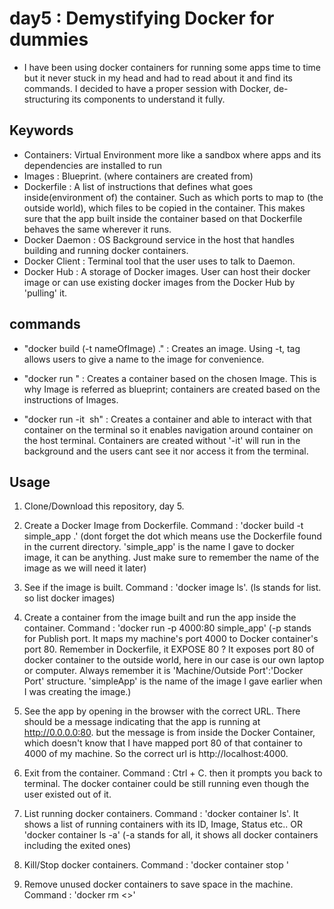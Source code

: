 # day5 : Demystifying Docker for dummies

- I have been using docker containers for running some apps time to time but it never stuck in my head and had to read about it and find its commands. I decided to have a proper session with Docker, de-structuring its components to understand it fully.




## Keywords
- Containers: Virtual Environment more like a sandbox where apps and its dependencies are installed to run
- Images : Blueprint. (where containers are created from)
- Dockerfile : A list of instructions that defines what goes inside(environment of) the container. Such as which ports to map to (the outside world), which files to be copied in the container. This makes sure that the app built inside the container based on that Dockerfile behaves the same wherever it runs.
- Docker Daemon : OS Background service in the host that handles building and running docker containers.
- Docker Client : Terminal tool that the user uses to talk to Daemon.
- Docker Hub : A storage of Docker images. User can host their docker image or can use existing docker images from the Docker Hub by 'pulling' it.




## commands
- "docker build (-t nameOfImage) ." : Creates an image. Using -t, tag allows users to give a name to the image for convenience.

- "docker run <image ID or Repository Name>" : Creates a container based on the chosen Image. This is why Image is referred as blueprint; containers are created based on the instructions of Images.

- "docker run -it <image> sh" : Creates a container and able to interact with that container on the terminal so it enables navigation around container on the host terminal. Containers are created without '-it' will run in the background and the users cant see it nor access it from the terminal.



## Usage
1. Clone/Download this repository, day 5.

2. Create a Docker Image from Dockerfile. Command : 'docker build -t simple_app .' (dont forget the dot which means use the Dockerfile found in the current directory. 'simple_app' is the name I gave to docker image, it can be anything. Just make sure to remember the name of the image as we will need it later)

3. See if the image is built. Command : 'docker image ls'. (ls stands for list. so list docker images)

4. Create a container from the image built and run the app inside the container. Command : 'docker run -p 4000:80 simple_app' (-p stands for Publish port. It maps my machine's port 4000 to Docker container's port 80. Remember in Dockerfile, it EXPOSE 80 ? It exposes port 80 of docker container to the outside world, here in our case is our own laptop or computer. Always remember it is 'Machine/Outside Port':'Docker Port' structure. 'simpleApp' is the name of the image I gave earlier when I was creating the image.)

5. See the app by opening in the browser with the correct URL. There should be a message indicating that the app is running at http://0.0.0.0:80. but the message is from inside the Docker Container, which doesn't know that I have mapped port 80 of that container to 4000 of my machine. So the correct url is http://localhost:4000.

6. Exit from the container. Command : Ctrl + C. then it prompts you back to terminal. The docker container could be still running even though the user existed out of it.

7. List running docker containers. Command : 'docker container ls'. It shows a list of running containers with its ID, Image, Status etc.. OR 'docker container ls -a' (-a stands for all, it shows all docker containers including the exited ones)

8. Kill/Stop docker containers. Command : 'docker container stop <container ID>'

9. Remove unused docker containers to save space in the machine. Command : 'docker rm <<containder ID>>'
